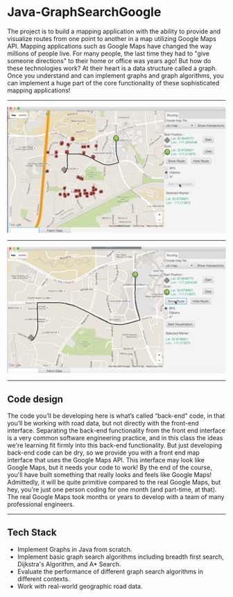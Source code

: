 # Java-GraphSearchGoogle

The project is to build a mapping application with the ability to provide and visualize routes from one point to another in a map utilizing Google Maps API.
Mapping applications such as Google Maps have changed the way millions of people live.  For many people, the last time they had to "give someone directions" to their home or office was years ago!  But how do these technologies work?  At their heart is a data structure called a graph.  Once you understand and can implement graphs and graph algorithms, you can implement a huge part of the core functionality of these sophisticated mapping applications!  
 
---  

<img src= "graph search01.png" width = "600">

---

<img src= "graph search02.png" width = "600">

---
## Code design
The  code you’ll be developing here is what’s called “back-end” code, in that  you’ll be working with road data, but not directly with the front-end interface.  Separating the back-end functionality from the front end interface is a very common software engineering practice, and in this class the ideas we're learning fit firmly into this back-end functionality.  But just developing back-end code can be dry, so we provide you with a front end map interface that uses the Google Maps API.  This interface may look like Google Maps, but it needs your code to work!   By the end of the course, you'll have built something that really looks and feels like Google Maps!   Admittedly, it will be quite primitive compared to the real Google Maps, but hey, you're just one person coding for one month (and part-time, at that).  The real Google Maps took months or years to develop with a team of many professional engineers. 

---
## Tech Stack
* Implement Graphs in Java from scratch.
* Implement basic graph search algorithms including breadth first search, Dijkstra's Algorithm, and A* Search.
* Evaluate the performance of different graph search algorithms in different contexts.
* Work with real-world geographic road data.
